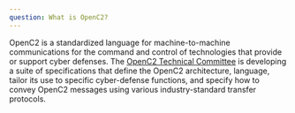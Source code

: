 ```yaml
---
question: What is OpenC2?
---
```


OpenC2 is a standardized language for machine-to-machine
communications for the command and control of technologies that
provide or support cyber defenses. The [OpenC2 Technical
Committee](https://groups.oasis-open.org/communities/tc-community-home2?CommunityKey=a34c9baf-48b2-44c5-a567-018dc7d32296)
is developing a suite of specifications that define the OpenC2
architecture, language, tailor its use to specific cyber-defense
functions, and specify how to convey OpenC2 messages using
various industry-standard transfer protocols.
